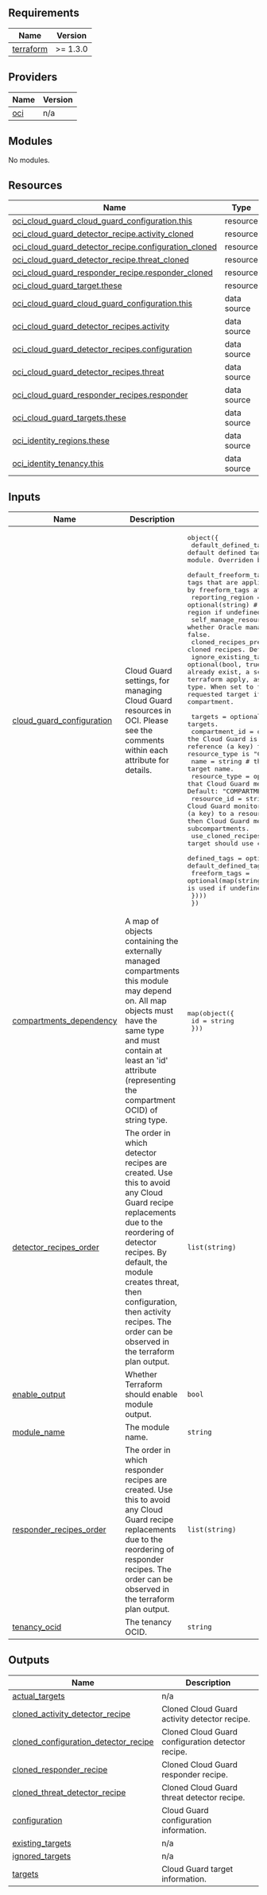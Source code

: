 ## Requirements

| Name | Version |
|------|---------|
| <a name="requirement_terraform"></a> [terraform](#requirement\_terraform) | >= 1.3.0 |

## Providers

| Name | Version |
|------|---------|
| <a name="provider_oci"></a> [oci](#provider\_oci) | n/a |

## Modules

No modules.

## Resources

| Name | Type |
|------|------|
| [oci_cloud_guard_cloud_guard_configuration.this](https://registry.terraform.io/providers/oracle/oci/latest/docs/resources/cloud_guard_cloud_guard_configuration) | resource |
| [oci_cloud_guard_detector_recipe.activity_cloned](https://registry.terraform.io/providers/oracle/oci/latest/docs/resources/cloud_guard_detector_recipe) | resource |
| [oci_cloud_guard_detector_recipe.configuration_cloned](https://registry.terraform.io/providers/oracle/oci/latest/docs/resources/cloud_guard_detector_recipe) | resource |
| [oci_cloud_guard_detector_recipe.threat_cloned](https://registry.terraform.io/providers/oracle/oci/latest/docs/resources/cloud_guard_detector_recipe) | resource |
| [oci_cloud_guard_responder_recipe.responder_cloned](https://registry.terraform.io/providers/oracle/oci/latest/docs/resources/cloud_guard_responder_recipe) | resource |
| [oci_cloud_guard_target.these](https://registry.terraform.io/providers/oracle/oci/latest/docs/resources/cloud_guard_target) | resource |
| [oci_cloud_guard_cloud_guard_configuration.this](https://registry.terraform.io/providers/oracle/oci/latest/docs/data-sources/cloud_guard_cloud_guard_configuration) | data source |
| [oci_cloud_guard_detector_recipes.activity](https://registry.terraform.io/providers/oracle/oci/latest/docs/data-sources/cloud_guard_detector_recipes) | data source |
| [oci_cloud_guard_detector_recipes.configuration](https://registry.terraform.io/providers/oracle/oci/latest/docs/data-sources/cloud_guard_detector_recipes) | data source |
| [oci_cloud_guard_detector_recipes.threat](https://registry.terraform.io/providers/oracle/oci/latest/docs/data-sources/cloud_guard_detector_recipes) | data source |
| [oci_cloud_guard_responder_recipes.responder](https://registry.terraform.io/providers/oracle/oci/latest/docs/data-sources/cloud_guard_responder_recipes) | data source |
| [oci_cloud_guard_targets.these](https://registry.terraform.io/providers/oracle/oci/latest/docs/data-sources/cloud_guard_targets) | data source |
| [oci_identity_regions.these](https://registry.terraform.io/providers/oracle/oci/latest/docs/data-sources/identity_regions) | data source |
| [oci_identity_tenancy.this](https://registry.terraform.io/providers/oracle/oci/latest/docs/data-sources/identity_tenancy) | data source |

## Inputs

| Name | Description | Type | Default | Required |
|------|-------------|------|---------|:--------:|
| <a name="input_cloud_guard_configuration"></a> [cloud\_guard\_configuration](#input\_cloud\_guard\_configuration) | Cloud Guard settings, for managing Cloud Guard resources in OCI. Please see the comments within each attribute for details. | <pre>object({<br>    default_defined_tags = optional(map(string)) # the default defined tags that are applied to all resources managed by this module. Overriden by defined_tags attribute in each resource. <br>    default_freeform_tags = optional(map(string)) # the default freeform tags that are applied to all resources managed by this module. Overriden by freeform_tags attribute in each resource. <br>    reporting_region = optional(string) # the reporting region. It defaults to tenancy home region if undefined.<br>    self_manage_resources = optional(bool) # whether Oracle managed resources are created by customers. Default: false.<br>    cloned_recipes_prefix = optional(string) # a prefix to add to cloned recipes. Default: "oracle-cloned-".<br>    ignore_existing_targets = optional(bool, true) # whether to check if targets being requested already exist, a scenario that would make OCI to report an error during terraform apply, as only one target is allowed per target "COMPARTMENT" type. When set to true (default), the module ignores the particular requested target if there is already a target defined for the specific compartment.<br>    <br>    targets = optional(map(object({ # the Cloud Guard targets.<br>      compartment_id = optional(string) # the compartment where the Cloud Guard is created. It can be either the compartment OCID or a reference (a key) to the compartment OCID. It defaults to resource_id if resource_type is "COMPARTMENT".<br>      name = string # the Cloud Guard target name.<br>      resource_type = optional(string) # the resource type that Cloud Guard monitors. Valid values: "COMPARTMENT", "FACLOUD". Default: "COMPARTMENT".<br>      resource_id = string # the resource that Cloud Guard monitors. It can be either the resource OCID or a reference (a key) to a resource OCID. If the resource refers to a compartment, then Cloud Guard monitors the compartment and all its subcompartments.<br>      use_cloned_recipes = optional(bool) # whether the target should use clones of Oracle provided recipes. Default: false.<br>      defined_tags = optional(map(string)) # the target defined tags. default_defined_tags is used if undefined.<br>      freeform_tags = optional(map(string)) # the target freeform tags. default_freeform_tags is used if undefined.<br>    })))<br>  })</pre> | `null` | no |
| <a name="input_compartments_dependency"></a> [compartments\_dependency](#input\_compartments\_dependency) | A map of objects containing the externally managed compartments this module may depend on. All map objects must have the same type and must contain at least an 'id' attribute (representing the compartment OCID) of string type. | <pre>map(object({<br>    id = string<br>  }))</pre> | `null` | no |
| <a name="input_detector_recipes_order"></a> [detector\_recipes\_order](#input\_detector\_recipes\_order) | The order in which detector recipes are created. Use this to avoid any Cloud Guard recipe replacements due to the reordering of detector recipes. By default, the module creates threat, then configuration, then activity recipes. The order can be observed in the terraform plan output. | `list(string)` | <pre>[<br>  "threat",<br>  "configuration",<br>  "activity"<br>]</pre> | no |
| <a name="input_enable_output"></a> [enable\_output](#input\_enable\_output) | Whether Terraform should enable module output. | `bool` | `true` | no |
| <a name="input_module_name"></a> [module\_name](#input\_module\_name) | The module name. | `string` | `"cloud-guard"` | no |
| <a name="input_responder_recipes_order"></a> [responder\_recipes\_order](#input\_responder\_recipes\_order) | The order in which responder recipes are created. Use this to avoid any Cloud Guard recipe replacements due to the reordering of responder recipes. The order can be observed in the terraform plan output. | `list(string)` | <pre>[<br>  "default"<br>]</pre> | no |
| <a name="input_tenancy_ocid"></a> [tenancy\_ocid](#input\_tenancy\_ocid) | The tenancy OCID. | `string` | n/a | yes |

## Outputs

| Name | Description |
|------|-------------|
| <a name="output_actual_targets"></a> [actual\_targets](#output\_actual\_targets) | n/a |
| <a name="output_cloned_activity_detector_recipe"></a> [cloned\_activity\_detector\_recipe](#output\_cloned\_activity\_detector\_recipe) | Cloned Cloud Guard activity detector recipe. |
| <a name="output_cloned_configuration_detector_recipe"></a> [cloned\_configuration\_detector\_recipe](#output\_cloned\_configuration\_detector\_recipe) | Cloned Cloud Guard configuration detector recipe. |
| <a name="output_cloned_responder_recipe"></a> [cloned\_responder\_recipe](#output\_cloned\_responder\_recipe) | Cloned Cloud Guard responder recipe. |
| <a name="output_cloned_threat_detector_recipe"></a> [cloned\_threat\_detector\_recipe](#output\_cloned\_threat\_detector\_recipe) | Cloned Cloud Guard threat detector recipe. |
| <a name="output_configuration"></a> [configuration](#output\_configuration) | Cloud Guard configuration information. |
| <a name="output_existing_targets"></a> [existing\_targets](#output\_existing\_targets) | n/a |
| <a name="output_ignored_targets"></a> [ignored\_targets](#output\_ignored\_targets) | n/a |
| <a name="output_targets"></a> [targets](#output\_targets) | Cloud Guard target information. |
